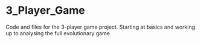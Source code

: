 # 3_Player_Game
Code and files for the 3-player game project. Starting at basics and working up to analysing the full evolutionary game
